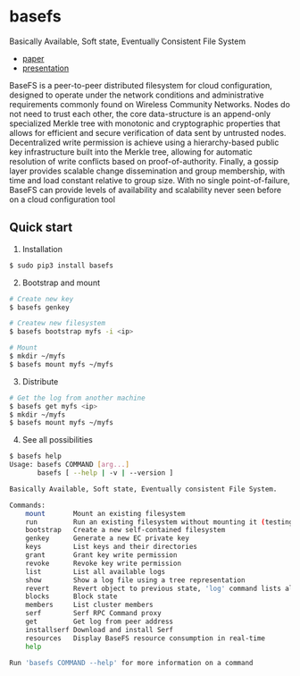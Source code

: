 # basefs
Basically Available, Soft state, Eventually Consistent File System

* [paper](https://github.com/glic3rinu/basefs/raw/master/paper/basefs.pdf)
* [presentation](http://glic3rinu.github.io/basefs/presentation/)


BaseFS is a peer-to-peer distributed filesystem for cloud configuration,
designed to operate under the network conditions
and administrative requirements commonly found on Wireless
Community Networks. Nodes do not need to trust each
other, the core data-structure is an append-only specialized
Merkle tree with monotonic and cryptographic properties
that allows for efficient and secure verification of data sent by
untrusted nodes. Decentralized write permission is achieve
using a hierarchy-based public key infrastructure built into
the Merkle tree, allowing for automatic resolution of write
conflicts based on proof-of-authority. Finally, a gossip layer
provides scalable change dissemination and group membership,
with time and load constant relative to group size.
With no single point-of-failure, BaseFS can provide levels
of availability and scalability never seen before on a cloud
configuration tool

## Quick start

1. Installation
```bash
$ sudo pip3 install basefs
```

2. Bootstrap and mount
```bash
# Create new key
$ basefs genkey

# Createw new filesystem
$ basefs bootstrap myfs -i <ip>

# Mount
$ mkdir ~/myfs
$ basefs mount myfs ~/myfs
```

3. Distribute
```bash
# Get the log from another machine
$ basefs get myfs <ip>
$ mkdir ~/myfs
$ basefs mount myfs ~/myfs
```

4. See all possibilities
```bash
$ basefs help
Usage: basefs COMMAND [arg...]
       basefs [ --help | -v | --version ]

Basically Available, Soft state, Eventually consistent File System.

Commands:
    mount       Mount an existing filesystem
    run         Run an existing filesystem without mounting it (testing)
    bootstrap   Create a new self-contained filesystem
    genkey      Generate a new EC private key
    keys        List keys and their directories
    grant       Grant key write permission
    revoke      Revoke key write permission
    list        List all available logs
    show        Show a log file using a tree representation
    revert      Revert object to previous state, 'log' command lists all revisions
    blocks      Block state
    members     List cluster members
    serf        Serf RPC Command proxy
    get         Get log from peer address
    installserf Download and install Serf
    resources   Display BaseFS resource consumption in real-time
    help

Run 'basefs COMMAND --help' for more information on a command
```

